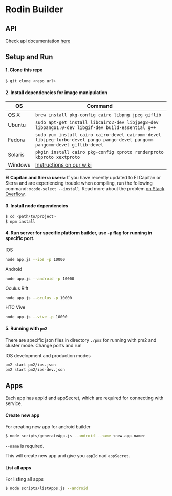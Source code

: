 # Rodin Builder

## API

Check api documentation [here](http://45.55.92.49:8001/apidoc/)
## Setup and Run

#### 1. Clone this repo 
```sh
$ git clone <repo url>
```

#### 2. Install dependencies for image manipulation

OS | Command
----- | -----
OS X | `brew install pkg-config cairo libpng jpeg giflib`
Ubuntu | `sudo apt-get install libcairo2-dev libjpeg8-dev libpango1.0-dev libgif-dev build-essential g++`
Fedora | `sudo yum install cairo cairo-devel cairomm-devel libjpeg-turbo-devel pango pango-devel pangomm pangomm-devel giflib-devel`
Solaris | `pkgin install cairo pkg-config xproto renderproto kbproto xextproto`
Windows | [Instructions on our wiki](https://github.com/Automattic/node-canvas/wiki/Installation---Windows)

**El Capitan and Sierra users:** If you have recently updated to El Capitan or Sierra and are experiencing trouble when compiling, run the following command: `xcode-select --install`. Read more about the problem [on Stack Overflow](http://stackoverflow.com/a/32929012/148072).

#### 3. Install node dependencies
```sh
$ cd <path/to/project>
$ npm install
```

#### 4. Run server for specific platform builder, use ```-p``` flag for running in specific port.

IOS
```sh
node app.js --ios -p 10000
```

Android
```sh
node app.js --android -p 10000
```

Oculus Rift
```sh
node app.js --oculus -p 10000
```

HTC Vive
```sh
node app.js --vive -p 10000
```

#### 5. Running with ```pm2```
There are specific json files in directory ```./pm2``` for running with pm2 and cluster mode. 
Change ports and run

IOS development and production modes
```sh
pm2 start pm2/ios.json
pm2 start pm2/ios-dev.json
```

## Apps

Each app has appId and appSecret, which are required for connecting with service.

#### Create new app

For creating new app for android builder
```sh
$ node scripts/generateApp.js --android --name <new-app-name>
```

```--name``` is required.
 
This will create new app and give you ```appId``` nad ```appSecret```.

#### List all apps

For listing all apps
```sh
$ node scripts/listApps.js --android
```
